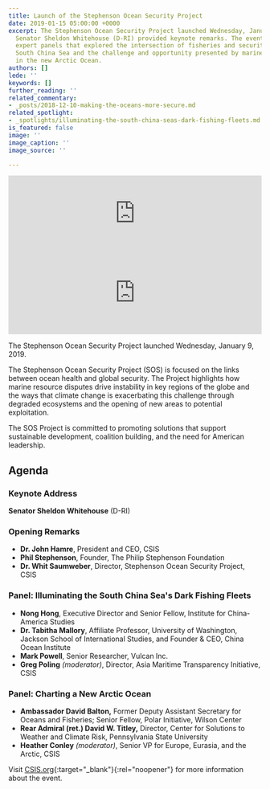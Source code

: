 ```yaml
---
title: Launch of the Stephenson Ocean Security Project
date: 2019-01-15 05:00:00 +0000
excerpt: The Stephenson Ocean Security Project launched Wednesday, January 9, 2019.
  Senator Sheldon Whitehouse (D-RI) provided keynote remarks. The event also featured
  expert panels that explored the intersection of fisheries and security risk in the
  South China Sea and the challenge and opportunity presented by marine resources
  in the new Arctic Ocean.
authors: []
lede: ''
keywords: []
further_reading: ''
related_commentary:
- _posts/2018-12-10-making-the-oceans-more-secure.md
related_spotlight:
- _spotlights/illuminating-the-south-china-seas-dark-fishing-fleets.md
is_featured: false
image: ''
image_caption: ''
image_source: ''

---
```

<div class="video-wrapper"><iframe id="youtube-field-player" class="youtube-field-player" width="100%" src="https://www.youtube.com/embed/JqJP20w5TFA?enablejsapi=1&origin=https%3A//www.csis.org&wmode=opaque" title="Embedded video" frameborder="0" allowfullscreen=""></iframe></div>

<iframe width="100%" height="166" scrolling="no" frameborder="no" src="https://w.soundcloud.com/player/?visual=false&url=http%3A%2F%2Fapi.soundcloud.com%2Ftracks%2F556477752&show_artwork=false&auto_play=false&show_playcount=false&color=ff7700"></iframe>

The Stephenson Ocean Security Project launched Wednesday, January 9, 2019.

The Stephenson Ocean Security Project (SOS) is focused on the links between ocean health and global security. The Project highlights how marine resource disputes drive instability in key regions of the globe and the ways that climate change is exacerbating this challenge through degraded ecosystems and the opening of new areas to potential exploitation.

The SOS Project is committed to promoting solutions that support sustainable development, coalition building, and the need for American leadership.

## Agenda

### Keynote Address

**Senator Sheldon Whitehouse** (D-RI)

### Opening Remarks

* **Dr. John Hamre**, President and CEO, CSIS
* **Phil Stephenson**, Founder, The Philip Stephenson Foundation
* **Dr. Whit Saumweber**, Director, Stephenson Ocean Security Project, CSIS

### Panel: Illuminating the South China Sea's Dark Fishing Fleets

* **Nong Hong**, Executive Director and Senior Fellow, Institute for China-America Studies
* **Dr. Tabitha Mallory**, Affiliate Professor, University of Washington, Jackson School of International Studies, and Founder & CEO, China Ocean Institute
* **Mark Powell**, Senior Researcher, Vulcan Inc.
* **Greg Poling** _(moderator)_, Director, Asia Maritime Transparency Initiative, CSIS

### Panel: Charting a New Arctic Ocean

* **Ambassador David Balton,** Former Deputy Assistant Secretary for Oceans and Fisheries; Senior Fellow, Polar Initiative, Wilson Center
* **Rear Admiral (ret.) David W. Titley,** Director, Center for Solutions to Weather and Climate Risk, Pennsylvania State University
* **Heather Conley** _(moderator)_, Senior VP for Europe, Eurasia, and the Arctic, CSIS

Visit [CSIS.org](https://www.csis.org/events/launch-stephenson-ocean-security-project "Visit CSIS.org"){:target="_blank"}{:rel="noopener"} for more information about the event.